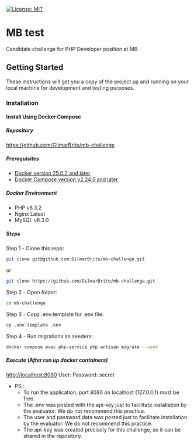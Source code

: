 [![License: MIT](https://img.shields.io/badge/License-MIT-brightgreen.svg)](https://opensource.org/licenses/MIT)

# MB test
Candidate challenge for PHP Developer position at MB.

## Getting Started
These instructions will get you a copy of the project up and running on your local machine for development and testing purposes.

### Installation

#### Install Using Docker Compose

##### Repository
https://github.com/GilmarBrito/mb-challenge

##### Prerequisites
- [Docker version 25.0.2 and later](https://docs.docker.com/engine/install/)
- [Docker Compose version v2.24.5 and later](https://docs.docker.com/compose/install/)

##### Docker Environment

- PHP v8.3.2
- Nginx Latest
- MySQL v8.3.0

##### Steps
Step 1 - Clone this repo:

```BASH
git clone git@github.com:GilmarBrito/mb-challenge.git
```
or
```BASH
git clone https://github.com/GilmarBrito/mb-challenge.git
```

Step 2 - Open folder:

```BASH
cd mb-challenge
```

Step 3 - Copy .env.template for .env file:

```BASH
cp .env.template .env
```

Step 4 - Run migrations an seeders:

```BASH
docker compose exec php-service php artisan migrate --seed
```

##### Execute (After run up docker containers)

[http://localhost:8080](http://localhost:8080)
User:
Password: secret

* PS.:
  - To run the application, port 8080 on localhost (127.0.0.1) must be free.
  - The .env was posted with the api-key just to facilitate installation by the evaluator. We do not recommend this practice.
  - The user and password data was posted just to facilitate installation by the evaluator. We do not recommend this practice.
  - The api-key was created precisely for this challenge, so it can be shared in the repository.
